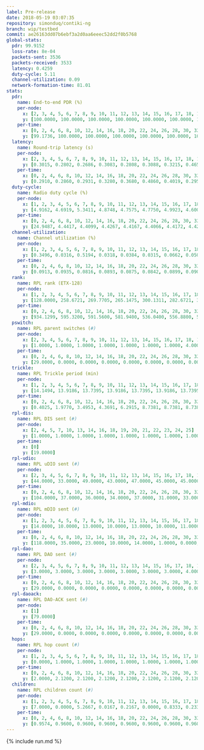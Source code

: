 ```yaml
---
label: Pre-release
date: 2018-05-19 03:07:35
repository: simonduq/contiki-ng
branch: wip/testbed
commit: ae26163dd07b6ebf3a2d0aa6eeec52dd2f0b5768
global-stats:
  pdr: 99.9152
  loss-rate: 8e-04
  packets-sent: 3536
  packets-received: 3533
  latency: 0.4259
  duty-cycle: 5.11
  channel-utilization: 0.09
  network-formation-time: 81.01
stats:
  pdr:
    name: End-to-end PDR (%)
    per-node:
      x: [2, 3, 4, 5, 6, 7, 8, 9, 10, 11, 12, 13, 14, 15, 16, 17, 18, 19, 20, 21, 22, 23, 24, 25]
      y: [100.0000, 100.0000, 100.0000, 100.0000, 100.0000, 100.0000, 100.0000, 99.3151, 100.0000, 100.0000, 100.0000, 100.0000, 100.0000, 100.0000, 100.0000, 100.0000, 100.0000, 100.0000, 100.0000, 100.0000, 100.0000, 100.0000, 99.3421, 99.3421]
    per-time:
      x: [0, 2, 4, 6, 8, 10, 12, 14, 16, 18, 20, 22, 24, 26, 28, 30, 32, 34, 36, 38, 40, 42, 44, 46, 48, 50, 52, 54, 56, 58, 60]
      y: [99.1736, 100.0000, 100.0000, 100.0000, 100.0000, 100.0000, 100.0000, 100.0000, 99.1667, 100.0000, 99.1667, 100.0000, 100.0000, 100.0000, 100.0000, 100.0000, 100.0000, 100.0000, 100.0000, 100.0000, 100.0000, 100.0000, 100.0000, 100.0000, 100.0000, 100.0000, 100.0000, 100.0000, 100.0000, 100.0000, null]
  latency:
    name: Round-trip latency (s)
    per-node:
      x: [2, 3, 4, 5, 6, 7, 8, 9, 10, 11, 12, 13, 14, 15, 16, 17, 18, 19, 20, 21, 22, 23, 24, 25]
      y: [0.3015, 0.2802, 0.2686, 0.3083, 0.2808, 0.3088, 0.3215, 0.4658, 0.4454, 0.3879, 0.3950, 0.2982, 0.4617, 0.3681, 0.4081, 0.4434, 0.4315, 0.4484, 0.5614, 0.5070, 0.5971, 0.6842, 0.6094, 0.6240]
    per-time:
      x: [0, 2, 4, 6, 8, 10, 12, 14, 16, 18, 20, 22, 24, 26, 28, 30, 32, 34, 36, 38, 40, 42, 44, 46, 48, 50, 52, 54, 56, 58, 60]
      y: [0.2910, 0.2860, 0.2931, 0.3280, 0.3680, 0.4860, 0.4019, 0.2952, 0.2854, 0.3064, 0.3830, 0.4787, 0.4778, 0.4555, 0.3316, 0.3224, 0.4223, 0.4709, 0.4756, 0.4816, 0.4771, 0.3924, 0.5416, 0.6274, 0.4598, 0.4572, 0.4619, 0.4774, 0.6798, 0.7197, null]
  duty-cycle:
    name: Radio duty cycle (%)
    per-node:
      x: [1, 2, 3, 4, 5, 6, 7, 8, 9, 10, 11, 12, 13, 14, 15, 16, 17, 18, 19, 20, 21, 22, 23, 24, 25]
      y: [4.9162, 4.6919, 5.3411, 4.8748, 4.7575, 4.7750, 4.9923, 4.6005, 4.8612, 4.8761, 4.8601, 4.7405, 4.8929, 4.9374, 5.2786, 5.2179, 4.9176, 5.2974, 5.5299, 5.3455, 5.3650, 5.0452, 5.9284, 5.5478, 6.0351]
    per-time:
      x: [0, 2, 4, 6, 8, 10, 12, 14, 16, 18, 20, 22, 24, 26, 28, 30, 32, 34, 36, 38, 40, 42, 44, 46, 48, 50, 52, 54, 56, 58]
      y: [24.9487, 4.4417, 4.4099, 4.4267, 4.4167, 4.4066, 4.4172, 4.4273, 4.4221, 4.4185, 4.4125, 4.3940, 4.4290, 4.4087, 4.4627, 4.4187, 4.4222, 4.4208, 4.4135, 4.4325, 4.4276, 4.4312, 4.4096, 4.4214, 4.4079, 4.4062, 4.4199, 4.3971, 4.4393, 4.4412]
  channel-utilization:
    name: Channel utilization (%)
    per-node:
      x: [1, 2, 3, 4, 5, 6, 7, 8, 9, 10, 11, 12, 13, 14, 15, 16, 17, 18, 19, 20, 21, 22, 23, 24, 25]
      y: [0.3496, 0.0316, 0.5194, 0.0318, 0.0384, 0.0315, 0.0662, 0.0501, 0.0357, 0.0431, 0.0580, 0.0651, 0.1030, 0.0343, 0.1782, 0.0374, 0.0365, 0.1867, 0.0589, 0.0310, 0.0636, 0.0407, 0.0326, 0.0577, 0.0331]
    per-time:
      x: [0, 2, 4, 6, 8, 10, 12, 14, 16, 18, 20, 22, 24, 26, 28, 30, 32, 34, 36, 38, 40, 42, 44, 46, 48, 50, 52, 54, 56, 58]
      y: [0.0913, 0.0935, 0.0816, 0.0893, 0.0875, 0.0842, 0.0899, 0.0902, 0.0895, 0.0887, 0.0862, 0.0781, 0.0929, 0.0836, 0.1042, 0.0872, 0.0878, 0.0886, 0.0857, 0.0915, 0.0913, 0.0911, 0.0848, 0.0890, 0.0834, 0.0830, 0.0890, 0.0803, 0.0960, 0.0979]
  rank:
    name: RPL rank (ETX-128)
    per-node:
      x: [1, 2, 3, 4, 5, 6, 7, 8, 9, 10, 11, 12, 13, 14, 15, 16, 17, 18, 19, 20, 21, 22, 23, 24, 25]
      y: [128.0000, 258.6721, 269.7705, 265.1475, 300.1311, 282.6721, 352.1475, 359.4918, 709.3750, 574.1719, 472.1639, 423.8197, 410.4426, 618.8226, 451.6129, 622.5806, 609.2063, 617.3387, 624.4590, 771.6885, 783.9683, 942.2969, 945.8689, 876.1452, 908.9016]
    per-time:
      x: [0, 2, 4, 6, 8, 10, 12, 14, 16, 18, 20, 22, 24, 26, 28, 30, 32, 34, 36, 38, 40, 42, 44, 46, 48, 50, 52, 54, 56, 58]
      y: [934.1299, 595.3200, 591.5600, 581.9400, 536.0400, 556.8800, 558.5200, 577.2600, 571.3400, 551.6481, 533.0000, 552.9216, 559.2692, 540.2200, 530.1000, 510.8600, 504.4400, 499.0385, 480.9200, 479.9020, 477.7000, 492.6346, 477.3800, 478.6863, 481.7800, 496.9608, 491.6000, 493.1200, 497.4902, 523.3200]
  pswitch:
    name: RPL parent switches (#)
    per-node:
      x: [2, 3, 4, 5, 6, 7, 8, 9, 10, 11, 12, 13, 14, 15, 16, 17, 18, 19, 20, 21, 22, 23, 24, 25]
      y: [1.0000, 1.0000, 1.0000, 1.0000, 1.0000, 1.0000, 1.0000, 4.0000, 4.0000, 1.0000, 1.0000, 1.0000, 2.0000, 2.0000, 2.0000, 3.0000, 2.0000, 1.0000, 1.0000, 3.0000, 4.0000, 2.0000, 2.0000, 2.0000]
    per-time:
      x: [0, 2, 4, 6, 8, 10, 12, 14, 16, 18, 20, 22, 24, 26, 28, 30, 32, 34, 36, 38, 40, 42, 44, 46, 48, 50, 52, 54, 56, 58]
      y: [29.0000, 0.0000, 0.0000, 0.0000, 0.0000, 0.0000, 0.0000, 0.0000, 0.0000, 4.0000, 0.0000, 1.0000, 2.0000, 0.0000, 0.0000, 0.0000, 0.0000, 2.0000, 0.0000, 1.0000, 0.0000, 2.0000, 0.0000, 1.0000, 0.0000, 1.0000, 0.0000, 0.0000, 1.0000, 0.0000]
  trickle:
    name: RPL Trickle period (min)
    per-node:
      x: [1, 2, 3, 4, 5, 6, 7, 8, 9, 10, 11, 12, 13, 14, 15, 16, 17, 18, 19, 20, 21, 22, 23, 24, 25]
      y: [14.1494, 13.9186, 13.7395, 13.9186, 13.7395, 13.9186, 13.7395, 13.9186, 13.9488, 13.9147, 13.7395, 13.7395, 13.7395, 13.4926, 13.5190, 13.7976, 13.8581, 13.8350, 13.7182, 13.7373, 13.8375, 13.0731, 13.9947, 13.2173, 10.4694]
    per-time:
      x: [0, 2, 4, 6, 8, 10, 12, 14, 16, 18, 20, 22, 24, 26, 28, 30, 32, 34, 36, 38, 40, 42, 44, 46, 48, 50, 52, 54, 56, 58]
      y: [0.4025, 1.9770, 3.4953, 4.3691, 6.2915, 8.7381, 8.7381, 8.7381, 9.6119, 17.1526, 17.4763, 17.4763, 17.4763, 17.4763, 17.4763, 17.1295, 16.8428, 16.8881, 16.9520, 16.9623, 17.1267, 17.1402, 17.1267, 17.1336, 17.3015, 17.4763, 17.4763, 17.4763, 17.4763, 17.4763]
  rpl-dis:
    name: RPL DIS sent (#)
    per-node:
      x: [2, 4, 5, 7, 10, 13, 14, 16, 18, 19, 20, 21, 22, 23, 24, 25]
      y: [1.0000, 1.0000, 1.0000, 1.0000, 1.0000, 1.0000, 1.0000, 1.0000, 1.0000, 1.0000, 1.0000, 1.0000, 1.0000, 3.0000, 1.0000, 2.0000]
    per-time:
      x: [0]
      y: [19.0000]
  rpl-udio:
    name: RPL uDIO sent (#)
    per-node:
      x: [2, 3, 4, 5, 6, 7, 8, 9, 10, 11, 12, 13, 14, 15, 16, 17, 18, 19, 20, 21, 22, 23, 24, 25]
      y: [44.0000, 33.0000, 49.0000, 43.0000, 47.0000, 45.0000, 45.0000, 42.0000, 42.0000, 42.0000, 44.0000, 46.0000, 49.0000, 46.0000, 46.0000, 44.0000, 48.0000, 43.0000, 41.0000, 49.0000, 46.0000, 45.0000, 49.0000, 44.0000]
    per-time:
      x: [0, 2, 4, 6, 8, 10, 12, 14, 16, 18, 20, 22, 24, 26, 28, 30, 32, 34, 36, 38, 40, 42, 44, 46, 48, 50, 52, 54, 56, 58, 60]
      y: [104.0000, 37.0000, 36.0000, 34.0000, 37.0000, 31.0000, 33.0000, 38.0000, 35.0000, 31.0000, 39.0000, 29.0000, 34.0000, 30.0000, 30.0000, 37.0000, 33.0000, 38.0000, 34.0000, 29.0000, 34.0000, 31.0000, 34.0000, 32.0000, 31.0000, 33.0000, 35.0000, 28.0000, 29.0000, 33.0000, 3.0000]
  rpl-mdio:
    name: RPL mDIO sent (#)
    per-node:
      x: [1, 2, 3, 4, 5, 6, 7, 8, 9, 10, 11, 12, 13, 14, 15, 16, 17, 18, 19, 20, 21, 22, 23, 24, 25]
      y: [14.0000, 10.0000, 13.0000, 10.0000, 13.0000, 10.0000, 11.0000, 10.0000, 10.0000, 10.0000, 10.0000, 11.0000, 11.0000, 12.0000, 11.0000, 10.0000, 11.0000, 10.0000, 10.0000, 10.0000, 10.0000, 16.0000, 10.0000, 13.0000, 17.0000]
    per-time:
      x: [0, 2, 4, 6, 8, 10, 12, 14, 16, 18, 20, 22, 24, 26, 28, 30, 32, 34, 36, 38, 40, 42, 44, 46, 48, 50, 52, 54, 56, 58]
      y: [118.0000, 35.0000, 23.0000, 10.0000, 14.0000, 1.0000, 0.0000, 13.0000, 11.0000, 1.0000, 0.0000, 0.0000, 0.0000, 6.0000, 5.0000, 7.0000, 8.0000, 3.0000, 1.0000, 1.0000, 0.0000, 0.0000, 7.0000, 5.0000, 9.0000, 2.0000, 2.0000, 0.0000, 0.0000, 1.0000]
  rpl-dao:
    name: RPL DAO sent (#)
    per-node:
      x: [2, 3, 4, 5, 6, 7, 8, 9, 10, 11, 12, 13, 14, 15, 16, 17, 18, 19, 20, 21, 22, 23, 24, 25]
      y: [3.0000, 3.0000, 3.0000, 3.0000, 3.0000, 3.0000, 3.0000, 4.0000, 4.0000, 3.0000, 3.0000, 3.0000, 4.0000, 4.0000, 3.0000, 3.0000, 3.0000, 3.0000, 3.0000, 3.0000, 5.0000, 3.0000, 4.0000, 3.0000]
    per-time:
      x: [0, 2, 4, 6, 8, 10, 12, 14, 16, 18, 20, 22, 24, 26, 28, 30, 32, 34, 36, 38, 40, 42, 44, 46, 48, 50, 52, 54, 56, 58]
      y: [29.0000, 0.0000, 0.0000, 0.0000, 0.0000, 0.0000, 0.0000, 0.0000, 0.0000, 4.0000, 0.0000, 1.0000, 2.0000, 0.0000, 17.0000, 0.0000, 0.0000, 2.0000, 0.0000, 1.0000, 0.0000, 2.0000, 0.0000, 2.0000, 0.0000, 1.0000, 2.0000, 0.0000, 15.0000, 1.0000]
  rpl-daoack:
    name: RPL DAO-ACK sent (#)
    per-node:
      x: [1]
      y: [79.0000]
    per-time:
      x: [0, 2, 4, 6, 8, 10, 12, 14, 16, 18, 20, 22, 24, 26, 28, 30, 32, 34, 36, 38, 40, 42, 44, 46, 48, 50, 52, 54, 56, 58]
      y: [29.0000, 0.0000, 0.0000, 0.0000, 0.0000, 0.0000, 0.0000, 0.0000, 0.0000, 4.0000, 0.0000, 1.0000, 2.0000, 0.0000, 17.0000, 0.0000, 0.0000, 2.0000, 0.0000, 1.0000, 0.0000, 2.0000, 0.0000, 2.0000, 0.0000, 1.0000, 2.0000, 0.0000, 15.0000, 1.0000]
  hops:
    name: RPL hop count (#)
    per-node:
      x: [1, 2, 3, 4, 5, 6, 7, 8, 9, 10, 11, 12, 13, 14, 15, 16, 17, 18, 19, 20, 21, 22, 23, 24, 25]
      y: [0.0000, 1.0000, 1.0000, 1.0000, 1.0000, 1.0000, 1.0000, 1.0000, 2.6667, 2.5500, 2.0000, 2.0000, 2.0000, 2.9833, 2.0000, 2.1667, 2.4000, 2.7000, 3.0000, 3.7000, 3.7000, 3.5000, 4.7119, 3.7288, 4.1356]
    per-time:
      x: [0, 2, 4, 6, 8, 10, 12, 14, 16, 18, 20, 22, 24, 26, 28, 30, 32, 34, 36, 38, 40, 42, 44, 46, 48, 50, 52, 54, 56, 58]
      y: [2.0000, 2.1200, 2.1200, 2.1200, 2.1200, 2.1200, 2.1200, 2.1200, 2.1200, 2.4200, 2.4000, 2.4400, 2.3800, 2.3200, 2.3200, 2.3200, 2.3200, 2.4000, 2.3600, 2.3600, 2.3600, 2.3400, 2.3200, 2.3000, 2.2800, 2.3200, 2.3200, 2.3200, 2.3200, 2.3200]
  children:
    name: RPL children count (#)
    per-node:
      x: [1, 2, 3, 4, 5, 6, 7, 8, 9, 10, 11, 12, 13, 14, 15, 16, 17, 18, 19, 20, 21, 22, 23, 24, 25]
      y: [7.0000, 0.0000, 5.2667, 0.0167, 0.2167, 0.0000, 0.8333, 0.2333, 0.0000, 0.2667, 0.5833, 0.9833, 1.3667, 0.0000, 1.8500, 0.0000, 0.0000, 3.2167, 0.3333, 0.0000, 1.0667, 0.0167, 0.0000, 0.7119, 0.0000]
    per-time:
      x: [0, 2, 4, 6, 8, 10, 12, 14, 16, 18, 20, 22, 24, 26, 28, 30, 32, 34, 36, 38, 40, 42, 44, 46, 48, 50, 52, 54, 56, 58]
      y: [0.9574, 0.9600, 0.9600, 0.9600, 0.9600, 0.9600, 0.9600, 0.9600, 0.9600, 0.9600, 0.9600, 0.9600, 0.9600, 0.9600, 0.9600, 0.9600, 0.9600, 0.9600, 0.9600, 0.9600, 0.9600, 0.9600, 0.9600, 0.9600, 0.9600, 0.9600, 0.9600, 0.9600, 0.9600, 0.9600]
---
```


{% include run.md %}
